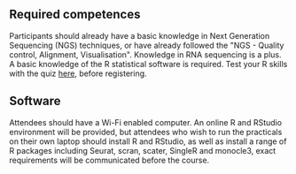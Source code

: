 
## Required competences

Participants should already have a basic knowledge in Next Generation Sequencing (NGS) techniques, or have already followed the "NGS - Quality control, Alignment, Visualisation". Knowledge in RNA sequencing is a plus. A basic knowledge of the R statistical software is required. Test your R skills with the quiz [here](https://docs.google.com/forms/d/e/1FAIpQLSdIyeuabd_ZOWXgI1MWHapmaOMu20L9ESkLDZiWnpmkpujyOg/viewform?usp=sf_link), before registering.

## Software

Attendees should have a Wi-Fi enabled computer. An online R and RStudio environment will be provided, but attendees who wish to run the practicals on their own laptop should install R and RStudio, as well as install a range of R packages including Seurat, scran, scater, SingleR and monocle3, exact requirements will be communicated before the course.
